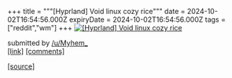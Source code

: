 +++
title = """[Hyprland] Void linux cozy rice"""
date = 2024-10-02T16:54:56.000Z
expiryDate = 2024-10-02T16:54:56.000Z
tags = ["reddit","wm"]
+++
[![[Hyprland] Void linux cozy rice](https://preview.redd.it/nect2fmfidsd1.png?width=640&crop=smart&auto=webp&s=3781e6d5ad2a261a5f30480593d5d5cf6ece45c7 "[Hyprland] Void linux cozy rice")](https://www.reddit.com/r/unixporn/comments/1ful20o/hyprland_void_linux_cozy_rice/)

submitted by [/u/Myhem\_](https://www.reddit.com/user/Myhem_)  
[\[link\]](https://i.redd.it/nect2fmfidsd1.png) [\[comments\]](https://www.reddit.com/r/unixporn/comments/1ful20o/hyprland_void_linux_cozy_rice/)

[[source]](https://www.reddit.com/r/unixporn/comments/1ful20o/hyprland_void_linux_cozy_rice/)
